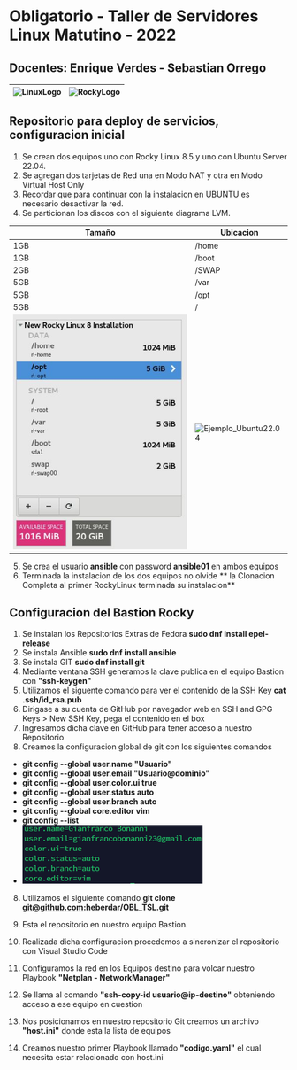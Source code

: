 # Obligatorio - Taller de Servidores Linux Matutino - 2022
## Docentes: Enrique Verdes - Sebastian Orrego
| ![LinuxLogo](https://github.com/heberdar/TSL/blob/main/images/Linux_logo.jpg) | ![RockyLogo](https://github.com/heberdar/TSL/blob/main/images/rocky-linux.jpg) |
| ----------- | ----------- |
## Repositorio para deploy de servicios, configuracion inicial

1. Se crean dos equipos uno con Rocky Linux 8.5 y uno con Ubuntu Server 22.04.
2. Se agregan dos tarjetas de Red una en Modo NAT y otra en Modo Virtual Host Only
3. Recordar que para continuar con la instalacion en UBUNTU es necesario desactivar la red.
4. Se particionan los discos con el siguiente diagrama LVM.


| Tamaño | Ubicacion | 
| ----------- | ----------- |
| 1GB | /home |
| 1GB | /boot |
| 2GB | /SWAP|
| 5GB | /var |
| 5GB | /opt |
| 5GB | /    |
|![Ejemplo_Rocky8.5](https://github.com/heberdar/OBL_TSL/blob/main/images/rocky8_LVM.JPG) | ![Ejemplo_Ubuntu22.04](image.jpg) |

5. Se crea el usuario **ansible** con password **ansible01** en ambos equipos
6. Terminada la instalacion de los dos equipos no olvide ** la Clonacion Completa al primer RockyLinux terminada su instalacion**

## Configuracion del Bastion Rocky

1. Se instalan los Repositorios Extras de Fedora **sudo dnf install epel-release**
2. Se instala Ansible **sudo dnf install ansible**
3. Se instala GIT **sudo dnf install git**
3. Mediante ventana SSH generamos la clave publica en el equipo Bastion con **"ssh-keygen"**
4. Utilizamos el siguente comando para ver el contenido de la SSH Key **cat .ssh/id_rsa.pub**
5. Dirigase a su cuenta de GitHub por navegador web en SSH and GPG Keys > New SSH Key, pega el contenido en el box
6. Ingresamos dicha clave en GitHub para tener acceso a nuestro Repositorio
7. Creamos la configuracion global de git con los siguientes comandos

- **git config --global user.name "Usuario"**
- **git config --global user.email "Usuario@dominio"**
- **git config --global user.color.ui true**
- **git config --global user.status auto**
- **git config --global user.branch auto**
- **git config --global core.editor vim**
- **git config --list**
- ![ConfigGit](https://github.com/heberdar/OBL_TSL/blob/main/images/Configuraciones.png)
8. Utilizamos el siguiente comando **git clone git@github.com:heberdar/OBL_TSL.git**
9. Esta el repositorio en nuestro equipo Bastion.


10. Realizada dicha configuracion procedemos a sincronizar el repositorio con Visual Studio Code
11. Configuramos la red en los Equipos destino para volcar nuestro Playbook **"Netplan - NetworkManager"**
12. Se llama al comando **"ssh-copy-id usuario@ip-destino"** obteniendo acceso a ese equipo en cuestion
13. Nos posicionamos en nuestro repositorio Git creamos un archivo **"host.ini"** donde esta la lista de equipos
15. Creamos nuestro primer Playbook llamado **"codigo.yaml"** el cual necesita estar relacionado con host.ini
